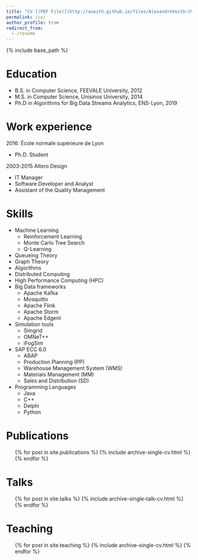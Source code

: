 ```yaml
---
title: "CV [(PDF File)](http://aveith.github.io/files/AlexandreVeith-CV.pdf)"
permalink: /cv/
author_profile: true
redirect_from:
  - /resume
---
```


{% include base_path %}

Education
======
* B.S. in Computer Science, FEEVALE University, 2012
* M.S. in Computer Science, Unisinos University, 2014
* Ph.D in Algorithms for Big Data Streams Analytics, ENS-Lyon, 2019

Work experience
======
2016: École normale supérieure de Lyon
* Ph.D. Student
	
2003-2015 Altero Design
* IT Manager
* Software Developer and Analyst
* Assistant of the Quality Management
  
Skills
======
* Machine Learning
  * Reinforcement Learning
  * Monte Carlo Tree Search
  * Q-Learning
* Queueing Theory
* Graph Theory
* Algorithms
* Distributed Computing
* High Performance Computing (HPC)
* Big Data frameworks
  * Apache Kafka
  * Mosquitto
  * Apache Flink
  * Apache Storm
  * Apache Edgent
* Simulation tools
  * Simgrid
  * OMNeT++
  * iFogSim
* SAP ECC 6.0
  * ABAP
  * Production Planning (PP)
  * Warehouse Management System (WMS)
  * Materials Management (MM)
  * Sales and Distribution (SD)
* Programming Languages
  * Java
  * C++
  * Delphi
  * Python

Publications
======
  <ul>{% for post in site.publications %}
    {% include archive-single-cv.html %}
  {% endfor %}</ul>
  
Talks
======
  <ul>{% for post in site.talks %}
    {% include archive-single-talk-cv.html %}
  {% endfor %}</ul>
  
Teaching
======
  <ul>{% for post in site.teaching %}
    {% include archive-single-cv.html %}
  {% endfor %}</ul>
